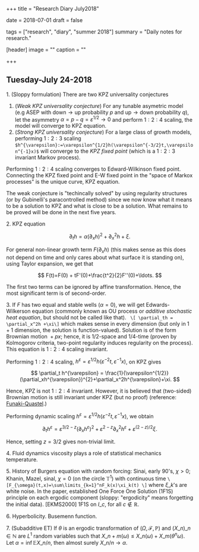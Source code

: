 +++
title = "Research Diary July2018"

date = 2018-07-01
draft = false

tags = ["research", "diary", "summer 2018"]
summary = "Daily notes for research."

[header]
image = ""
caption = ""

+++

## Tuesday-July 24-2018
1\. (Sloppy formulation) There are two KPZ universality conjectures  

1. (_Weak KPZ universality conjecture_) For any tunable asymetric model (e.g ASEP with $\text{down}\to\text{up}$ probability $p$ and $\text{up}\to\text{down}$ probability $q$), let the asymmetry $\alpha=p-q=\varepsilon^{1/2}\to 0$ and perform $1:2:4$ scaling, the model will converge to KPZ equation.
2. (_Strong KPZ universality conjecture_) For a large class of growth models, performing $1:2:3$ scaling `$h^{\varepsilon}:=\varepsilon^{1/2}h(\varepsilon^{-3/2}t,\varepsilon^{-1}x)$` will converge to the _KPZ fixed point_ (which is a $1:2:3$ invariant Markov process). 

Performing $1:2:4$ scaling converges to Edward-Wilkinson fixed point. Connecting the KPZ fixed point and E-W fixed point in the "space of Markox processes" is the unique curve, KPZ equation.  

The weak conjecture is "techincally solved" by using regularity structures (or by Gubinelli's paracontrolled method) since we now know what it means to be a solution to KPZ and what is close to be a solution. What remains to be proved will be done in the next five years.  

2\. KPZ equation

$$
\partial_th = \alpha(\partial_x h)^2 + \partial_x^2h+\xi.
$$

For general non-linear growth term $F(\partial_xh)$ (this makes sense as this does not depend on time and only cares about what surface it is standing on), using Taylor expansion, we get that

$$
F(t)=F(0) + tF'(0)+\frac{t^2}{2}F''(0)+\ldots.
$$

The first two terms can be ignored by affine transformation. Hence, the most significant term is of second-order.  

3\. If $F$ has two equal and stable wells ($\alpha=0$), we will get Edwards-Wilkerson equation (commonly known as OU process or _additive stochastic heat equation_, but should not be called like that). 
` \[ \partial_th = \partial_x^2h +\xi\]`
which makes sense in every dimension (but only in $1+1$ dimension, the solution is function-valued). Solution is of the form $\text{Brownian motion }+px$; hence, it is $1/2$-space and $1/4$-time (proven by Kolmogorov criteria, two-point regularity induces regularity on the process). This equation is $1:2:4$ scaling invariant.  

Performing $1:2:4$ scaling, $h^{\varepsilon}=\varepsilon^{1/2}h(\varepsilon^{-2}t,\varepsilon^{-1}x)$, on KPZ gives 

$$
\partial_t h^{\varepsilon} = \frac{1}{\varepsilon^{1/2}}(\partial_xh^{\varepsilon})^{2}+\partial_x^2h^{\varepsilon}+\xi.
$$

Hence, KPZ is not $1:2:4$ invariant. However, it is believed that (two-sided) Brownian motion is still invariant under KPZ (but no proof) (reference: [Funaki-Quastel](https://arxiv.org/pdf/1407.7310.pdf).) 

Performing dynamic scaling $h^{\varepsilon}=\varepsilon^{1/2}h(\varepsilon^{-z}t,\varepsilon^{-1}x)$, we obtain

$$
\partial_t h^{\varepsilon} = \varepsilon^{3/2-z}(\partial_xh^{\varepsilon})^{2}+\varepsilon^{2-z}\partial_x^2h^{\varepsilon}+\varepsilon^{(2-z)/2}\xi.
$$

Hence, setting $z=3/2$ gives non-trivial limit.  

4\. Fluid dynamics viscosity plays a role of statistical mechanics temperature.  

5\. History of Burgers equation with random forcing: Sinai, early 90's, $\chi>0$; Khanin, Mazel, sinal, $\chi=0$ (on the circle $\mathbb T^1$) with continuous time
`\[F_{\omega}(t,x)=\sum\limits_{k=1}^nF_k(x)\xi_k(t) \]`
where $\xi\_k$'s are white noise. In the paper, established One Force One Solution (1F1S) principle on each ergodic component (sloppy: "ergodicity" means forgetting the initial data). [EKMS2000] 1F1S on $I\_c$, for all $c\notin \mathbb R$.  

6\. Hyperbolicity. Busemenn function.  

7\. (Subadditive ET) If $\theta$ is an ergodic transformation of $(\Omega,\mathcal{F},\mathbb P)$ and $(X\_n)\_{n\in \mathbb N}$ are $L^1$ random variables such that $X\_{n+m}(\omega)\le X\_n(\omega)+X\_m(\theta^n\omega)$. Let $\alpha=\inf \mathbb E X\_n/n$, then almost surely $X\_n/n\to \alpha$.